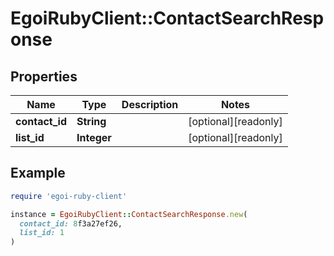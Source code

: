 # EgoiRubyClient::ContactSearchResponse

## Properties

| Name | Type | Description | Notes |
| ---- | ---- | ----------- | ----- |
| **contact_id** | **String** |  | [optional][readonly] |
| **list_id** | **Integer** |  | [optional][readonly] |

## Example

```ruby
require 'egoi-ruby-client'

instance = EgoiRubyClient::ContactSearchResponse.new(
  contact_id: 8f3a27ef26,
  list_id: 1
)
```

